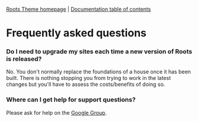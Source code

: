 [Roots Theme homepage](http://www.rootstheme.com/) | [Documentation
table of contents](TOC.md)

# Frequently asked questions

### Do I need to upgrade my sites each time a new version of Roots is released?

No. You don't normally replace the foundations of a house once it has been
built. There is nothing stopping you from trying to work in the latest changes
but you'll have to assess the costs/benefits of doing so.


### Where can I get help for support questions?

Please ask for help on the
[Google Group](https://groups.google.com/forum/?fromgroups#!forum/roots-theme).
